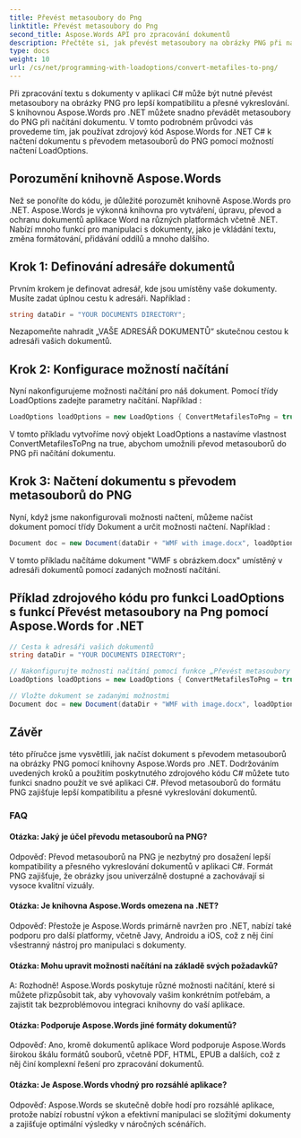 ```yaml
---
title: Převést metasoubory do Png
linktitle: Převést metasoubory do Png
second_title: Aspose.Words API pro zpracování dokumentů
description: Přečtěte si, jak převést metasoubory na obrázky PNG při nahrávání dokumentů pomocí Aspose.Words for .NET.
type: docs
weight: 10
url: /cs/net/programming-with-loadoptions/convert-metafiles-to-png/
---
```

Při zpracování textu s dokumenty v aplikaci C# může být nutné převést metasoubory na obrázky PNG pro lepší kompatibilitu a přesné vykreslování. S knihovnou Aspose.Words pro .NET můžete snadno převádět metasoubory do PNG při načítání dokumentu. V tomto podrobném průvodci vás provedeme tím, jak používat zdrojový kód Aspose.Words for .NET C# k načtení dokumentu s převodem metasouborů do PNG pomocí možností načtení LoadOptions.

## Porozumění knihovně Aspose.Words

Než se ponoříte do kódu, je důležité porozumět knihovně Aspose.Words pro .NET. Aspose.Words je výkonná knihovna pro vytváření, úpravu, převod a ochranu dokumentů aplikace Word na různých platformách včetně .NET. Nabízí mnoho funkcí pro manipulaci s dokumenty, jako je vkládání textu, změna formátování, přidávání oddílů a mnoho dalšího.

## Krok 1: Definování adresáře dokumentů

Prvním krokem je definovat adresář, kde jsou umístěny vaše dokumenty. Musíte zadat úplnou cestu k adresáři. Například :

```csharp
string dataDir = "YOUR DOCUMENTS DIRECTORY";
```

Nezapomeňte nahradit „VAŠE ADRESÁŘ DOKUMENTŮ“ skutečnou cestou k adresáři vašich dokumentů.

## Krok 2: Konfigurace možností načítání

Nyní nakonfigurujeme možnosti načítání pro náš dokument. Pomocí třídy LoadOptions zadejte parametry načítání. Například :

```csharp
LoadOptions loadOptions = new LoadOptions { ConvertMetafilesToPng = true };
```

V tomto příkladu vytvoříme nový objekt LoadOptions a nastavíme vlastnost ConvertMetafilesToPng na true, abychom umožnili převod metasouborů do PNG při načítání dokumentu.

## Krok 3: Načtení dokumentu s převodem metasouborů do PNG

Nyní, když jsme nakonfigurovali možnosti načtení, můžeme načíst dokument pomocí třídy Dokument a určit možnosti načtení. Například :

```csharp
Document doc = new Document(dataDir + "WMF with image.docx", loadOptions);
```

V tomto příkladu načítáme dokument "WMF s obrázkem.docx" umístěný v adresáři dokumentů pomocí zadaných možností načítání.

## Příklad zdrojového kódu pro funkci LoadOptions s funkcí Převést metasoubory na Png pomocí Aspose.Words for .NET

```csharp
// Cesta k adresáři vašich dokumentů
string dataDir = "YOUR DOCUMENTS DIRECTORY";

// Nakonfigurujte možnosti načítání pomocí funkce „Převést metasoubory na Png“.
LoadOptions loadOptions = new LoadOptions { ConvertMetafilesToPng = true };

// Vložte dokument se zadanými možnostmi
Document doc = new Document(dataDir + "WMF with image.docx", loadOptions);
```

## Závěr

této příručce jsme vysvětlili, jak načíst dokument s převodem metasouborů na obrázky PNG pomocí knihovny Aspose.Words pro .NET. Dodržováním uvedených kroků a použitím poskytnutého zdrojového kódu C# můžete tuto funkci snadno použít ve své aplikaci C#. Převod metasouborů do formátu PNG zajišťuje lepší kompatibilitu a přesné vykreslování dokumentů.


### FAQ

#### Otázka: Jaký je účel převodu metasouborů na PNG?

Odpověď: Převod metasouborů na PNG je nezbytný pro dosažení lepší kompatibility a přesného vykreslování dokumentů v aplikaci C#. Formát PNG zajišťuje, že obrázky jsou univerzálně dostupné a zachovávají si vysoce kvalitní vizuály.

#### Otázka: Je knihovna Aspose.Words omezena na .NET?

Odpověď: Přestože je Aspose.Words primárně navržen pro .NET, nabízí také podporu pro další platformy, včetně Javy, Androidu a iOS, což z něj činí všestranný nástroj pro manipulaci s dokumenty.

#### Otázka: Mohu upravit možnosti načítání na základě svých požadavků?

A: Rozhodně! Aspose.Words poskytuje různé možnosti načítání, které si můžete přizpůsobit tak, aby vyhovovaly vašim konkrétním potřebám, a zajistit tak bezproblémovou integraci knihovny do vaší aplikace.

#### Otázka: Podporuje Aspose.Words jiné formáty dokumentů?

Odpověď: Ano, kromě dokumentů aplikace Word podporuje Aspose.Words širokou škálu formátů souborů, včetně PDF, HTML, EPUB a dalších, což z něj činí komplexní řešení pro zpracování dokumentů.

#### Otázka: Je Aspose.Words vhodný pro rozsáhlé aplikace?

Odpověď: Aspose.Words se skutečně dobře hodí pro rozsáhlé aplikace, protože nabízí robustní výkon a efektivní manipulaci se složitými dokumenty a zajišťuje optimální výsledky v náročných scénářích.